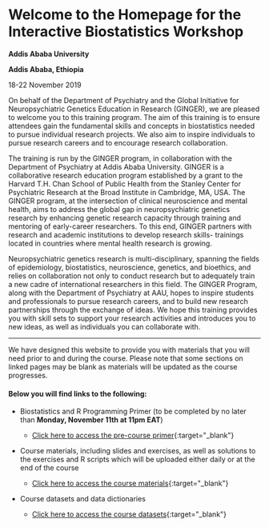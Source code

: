 # Welcome to the Homepage for the Interactive Biostatistics Workshop


**Addis Ababa University**

**Addis Ababa, Ethiopia**

18-22 November 2019


On behalf of the Department of Psychiatry and the Global Initiative for Neuropsychiatric Genetics Education in Research (GINGER), we are pleased to welcome you to this training program. The aim of this training is to ensure attendees gain the fundamental skills and concepts in biostatistics needed to pursue individual research projects. We also aim to inspire individuals to pursue research careers and to encourage research collaboration. 


The training is run by the GINGER program, in collaboration with the Department of Psychiatry at Addis Ababa University. GINGER is a collaborative research education program established by a grant to the Harvard T.H. Chan School of Public Health from the Stanley Center for Psychiatric Research at the Broad Institute in Cambridge, MA, USA. The GINGER program, at the intersection of clinical neuroscience and mental health, aims to address the global gap in neuropsychiatric genetics research by enhancing genetic research capacity through training and mentoring of early-career researchers. To this end, GINGER partners with research and academic institutions to develop research skills- trainings located in countries where mental health research is growing. 


Neuropsychiatric genetics research is multi-disciplinary, spanning the fields of epidemiology, biostatistics, neuroscience, genetics, and bioethics, and relies on collaboration not only to conduct research but to adequately train a new cadre of international researchers in this field. The GINGER Program, along with the Department of Psychiatry at AAU, hopes to inspire students and professionals to pursue research careers, and to build new research partnerships through the exchange of ideas. We hope this training provides you with skill sets to support your research activities and introduces you to new ideas, as well as individuals you can collaborate with.

----------------------------------------------------------------------------------------------------------------------------


We have designed this website to provide you with materials that you will need prior to and during the course. Please note that some sections on linked pages may be blank as materials will be updated as the course progresses. 


#### Below you will find links to the following:

* Biostatistics and R Programming Primer (to be completed by no later than **Monday, November 11th at 11pm EAT**)
  * [Click here to access the pre-course primer](https://ginger-hsph.github.io/AAU-Training-2019/primer){:target="_blank"}

* Course materials, including slides and exercises, as well as solutions to the exercises and R scripts which will be uploaded either daily or at the end of the course
  * [Click here to access the course materials](https://ginger-hsph.github.io/AAU-Training-2019/coursematerials){:target="_blank"}

* Course datasets and data dictionaries
  * [Click here to access the course datasets](https://ginger-hsph.github.io/AAU-Training-2019/datasets){:target="_blank"}
